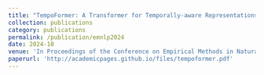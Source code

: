```yaml
---
title: "TempoFormer: A Transformer for Temporally-aware Representations in Change Detection"
collection: publications
category: publications
permalink: /publication/emnlp2024
date: 2024-10
venue: 'In Proceedings of the Conference on Empirical Methods in Natural Language Processing (EMNLP) 2024'
paperurl: 'http://academicpages.github.io/files/tempoformer.pdf'
---
```

